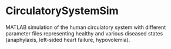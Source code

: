 # CirculatorySystemSim
MATLAB simulation of the human circulatory system with different parameter files representing healthy and various diseased states (anaphylaxis, left-sided heart failure, hypovolemia).
